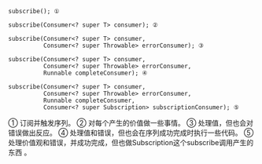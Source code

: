 

```
subscribe(); ① 

subscribe(Consumer<? super T> consumer); ②

subscribe(Consumer<? super T> consumer,
          Consumer<? super Throwable> errorConsumer); ③

subscribe(Consumer<? super T> consumer,
          Consumer<? super Throwable> errorConsumer,
          Runnable completeConsumer); ④

subscribe(Consumer<? super T> consumer,
          Consumer<? super Throwable> errorConsumer,
          Runnable completeConsumer,
          Consumer<? super Subscription> subscriptionConsumer); ⑤
```



① 订阅并触发序列。
② 对每个产生的价值做一些事情。
③ 处理值，但也会对错误做出反应。
④ 处理值和错误，但也会在序列成功完成时执行一些代码。
⑤ 处理价值观和错误，并成功完成，但也做Subscription这个subscribe调用产生的东西 。
